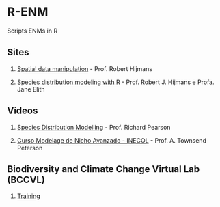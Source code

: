 # R-ENM
Scripts ENMs in R

## Sites
1. [Spatial data manipulation](http://rspatial.org/index.html) - Prof. Robert Hijmans
  
2. [Species distribution modeling with R](https://cran.r-project.org/web/packages/dismo/vignettes/sdm.pdf) - Prof. Robert J. Hijmans e Profa. Jane Elith
	
## Vídeos
1. [Species Distribution Modelling](https://www.youtube.com/watch?v=obuMW5NAtJE&list=PLKYTvTbXFuChaoF-L-1e9RzCagdLPQcCU) - Prof. Richard Pearson

2. [Curso Modelage de Nicho Avanzado - INECOL](https://docs.google.com/spreadsheets/d/1fTeX92qHf4v3EZ-VIYNBjAUB1Ma4bzNlrr4xBim75ZQ/edit#gid=0) - Prof. A. Townsend Peterson

## Biodiversity and Climate Change Virtual Lab (BCCVL)
1. [Training](https://app.bccvl.org.au/training)
